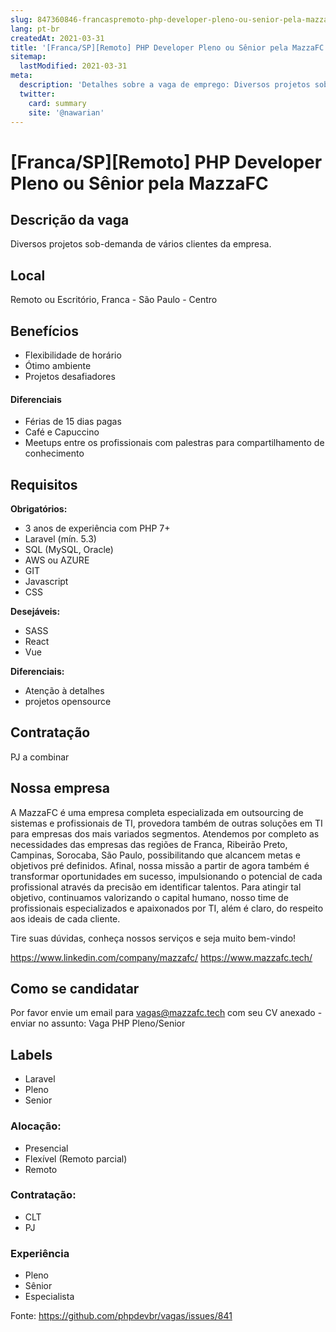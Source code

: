 ```yaml
---
slug: 847360846-francaspremoto-php-developer-pleno-ou-senior-pela-mazzafc
lang: pt-br
createdAt: 2021-03-31
title: '[Franca/SP][Remoto] PHP Developer Pleno ou Sênior pela MazzaFC - Vaga de Emprego'
sitemap:
  lastModified: 2021-03-31
meta:
  description: 'Detalhes sobre a vaga de emprego: Diversos projetos sob-demanda de vários clientes da empresa.'
  twitter:
    card: summary
    site: '@nawarian'
---
```


# [Franca/SP][Remoto] PHP Developer Pleno ou Sênior pela MazzaFC

## Descrição da vaga

Diversos projetos sob-demanda de vários clientes da empresa.

## Local

Remoto ou Escritório, Franca - São Paulo - Centro

## Benefícios

- Flexibilidade de horário
- Ótimo ambiente
- Projetos desafiadores

#### Diferenciais

- Férias de 15 dias pagas
- Café e Capuccino
- Meetups entre os profissionais com palestras para compartilhamento de conhecimento

## Requisitos

**Obrigatórios:**
- 3 anos de experiência com PHP 7+
- Laravel (mín. 5.3)
- SQL (MySQL, Oracle)
- AWS ou AZURE
- GIT
- Javascript
- CSS

**Desejáveis:**
- SASS
- React
- Vue

**Diferenciais:**
- Atenção à detalhes
- projetos opensource

## Contratação

PJ a combinar

## Nossa empresa

A MazzaFC é uma empresa completa especializada em outsourcing de sistemas e profissionais de TI, provedora também de outras soluções em TI para empresas dos mais variados segmentos.
Atendemos por completo as necessidades das empresas das regiões de Franca, Ribeirão Preto, Campinas, Sorocaba, São Paulo, possibilitando que alcancem metas e objetivos pré definidos. Afinal, nossa missão a partir de agora também é transformar oportunidades em sucesso, impulsionando o potencial de cada profissional através da precisão em identificar talentos.
Para atingir tal objetivo, continuamos valorizando o capital humano, nosso time de profissionais especializados e apaixonados por TI, além é claro, do respeito aos ideais de cada cliente.

Tire suas dúvidas, conheça nossos serviços e seja muito bem-vindo!

https://www.linkedin.com/company/mazzafc/
https://www.mazzafc.tech/

## Como se candidatar

Por favor envie um email para vagas@mazzafc.tech com seu CV anexado - enviar no assunto: Vaga PHP Pleno/Senior

## Labels
- Laravel
- Pleno
- Senior

<!-- Escolha abaixo, apague as que não fizerem sentido: -->
### Alocação:
- Presencial
- Flexível (Remoto parcial)
- Remoto

### Contratação:
- CLT
- PJ


### Experiência
- Pleno
- Sênior
- Especialista

Fonte: https://github.com/phpdevbr/vagas/issues/841